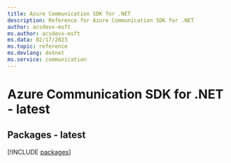 ```yaml
---
title: Azure Communication SDK for .NET
description: Reference for Azure Communication SDK for .NET
author: acsdevx-msft
ms.author: acsdevx-msft
ms.data: 02/17/2023
ms.topic: reference
ms.devlang: dotnet
ms.service: communication
---
```

# Azure Communication SDK for .NET - latest
## Packages - latest
[!INCLUDE [packages](communication-index.md)]